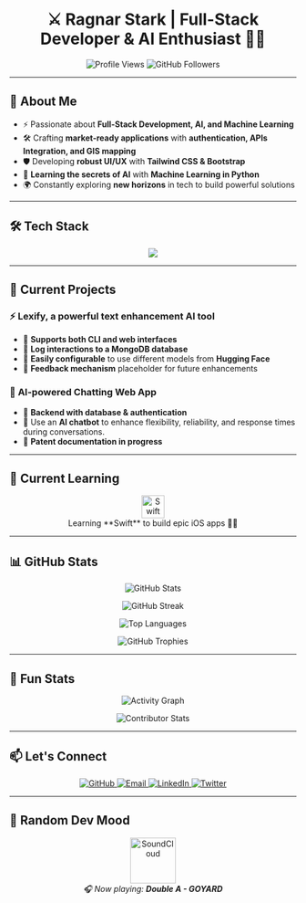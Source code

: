 <h1 align="center">⚔️ Ragnar Stark | Full-Stack Developer & AI Enthusiast 👨‍💻</h1>

<p align="center">
  <img src="https://komarev.com/ghpvc/?username=ragnarStark79&label=Profile%20Views&color=0e75b6&style=flat" alt="Profile Views" />
  <img src="https://img.shields.io/github/followers/ragnarStark79?label=Followers&style=social" alt="GitHub Followers" />
</p>

---

## 🎯 About Me  
- ⚡ Passionate about **Full-Stack Development, AI, and Machine Learning**  
- 🛠️ Crafting **market-ready applications** with **authentication, APIs Integration, and GIS mapping**  
- 🛡️ Developing **robust UI/UX** with **Tailwind CSS & Bootstrap**  
- 🧠 **Learning the secrets of AI** with **Machine Learning in Python**  
- 🌍 Constantly exploring **new horizons** in tech to build powerful solutions  

---

## 🛠️ Tech Stack  
<p align="center">
  <img src="https://skillicons.dev/icons?i=html,css,tailwind,bootstrap,js,ts,nodejs,flask,mysql,mongodb,flutter,git,github,postman,vscode" />
</p>

---

## 📌 Current Projects  
### ⚡ **Lexify, a powerful text enhancement AI tool**
- 🔹 **Supports both CLI and web interfaces**  
- 🔹 **Log interactions to a MongoDB database**  
- 🔹 **Easily configurable** to use different models from **Hugging Face**  
- 🔹 **Feedback mechanism** placeholder for future enhancements  

### 🤖 **AI-powered Chatting Web App**
- 🔹 **Backend with database & authentication**  
- 🔹 Use an **AI chatbot** to enhance flexibility, reliability, and response times during conversations.  
- 🔹 **Patent documentation in progress**  

---

## 🧠 Current Learning  
<p align="center">
  <img src="https://skillicons.dev/icons?i=swift" alt="Swift Icon" width="40" />
  <br/>
  Learning **Swift** to build epic iOS apps 🚀📱
</p>

---


## 📊 GitHub Stats  
<p align="center">
  <img src="https://github-readme-stats.vercel.app/api?username=ragnarStark79&show_icons=true&theme=tokyonight&count_private=true" alt="GitHub Stats" />
</p>

<p align="center">
  <img src="https://streak-stats.demolab.com/?user=ragnarStark79&theme=tokyonight&hide_border=true" alt="GitHub Streak" />
</p>

<p align="center">
  <img src="https://github-readme-stats.vercel.app/api/top-langs/?username=ragnarStark79&layout=compact&theme=tokyonight" alt="Top Languages" />
</p>

<p align="center">
  <img src="https://github-profile-trophy.vercel.app/?username=ragnarStark79&theme=onedark&no-bg=true&no-frame=true&margin-w=15" alt="GitHub Trophies" />
</p>

---

## 🚀 Fun Stats  
<p align="center">
  <img src="https://github-readme-activity-graph.vercel.app/graph?username=ragnarStark79&theme=react-dark&hide_border=true" alt="Activity Graph" />
</p>

<p align="center">
  <img src="https://github-contributor-stats.vercel.app/api?username=ragnarStark79&theme=tokyonight" alt="Contributor Stats" />
</p>

---

## 📫 Let's Connect  
<p align="center">
  <a href="https://github.com/ragnarStark79">
    <img src="https://img.shields.io/badge/GitHub-000?style=for-the-badge&logo=github&logoColor=white" alt="GitHub" />
  </a>
  <a href="https://github.com/ragnarStark79">
    <img src="https://img.shields.io/badge/Email-D14836?style=for-the-badge&logo=gmail&logoColor=white" alt="Email" />
  </a>
  <a href="https://github.com/ragnarStark79">
    <img src="https://img.shields.io/badge/LinkedIn-0A66C2?style=for-the-badge&logo=linkedin&logoColor=white" alt="LinkedIn" />
  </a>
  <a href="https://github.com/ragnarStark79">
    <img src="https://img.shields.io/badge/Twitter-1DA1F2?style=for-the-badge&logo=twitter&logoColor=white" alt="Twitter" />
  </a>
</p>

---

## 🎵 Random Dev Mood  
<p align="center">
  <a href="https://soundcloud.com/marielanmont/double-a-g-o-y-a-r-d?in=sc-playlists-in/sets/wfh-beats&utm_source=clipboard&utm_medium=text&utm_campaign=social_sharing" target="_blank">
    <img src="https://cdn-icons-png.flaticon.com/512/174/174872.png" alt="SoundCloud" width="80" />
  </a>
  <br/>
  <em>🎧 Now playing: <strong>Double A - GOYARD</strong></em>
</p>
